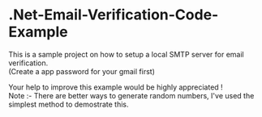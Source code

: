 # .Net-Email-Verification-Code-Example

This is a sample project on how to setup a local SMTP server for email verification.<br>
(Create a app password for your gmail first)

Your help to improve this example would be highly appreciated !<br>
Note :- There are better ways to generate random numbers, I've used the simplest method to demostrate this.
